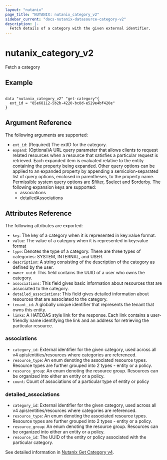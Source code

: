 ```yaml
---
layout: "nutanix"
page_title: "NUTANIX: nutanix_category_v2"
sidebar_current: "docs-nutanix-datasource-category-v2"
description: |-
  Fetch details of a category with the given external identifier.
---
```


# nutanix_category_v2
Fetch a category


## Example

```hcl

data "nutanix_category_v2" "get-category"{
  ext_id = "85e68112-5b2b-4220-bc8d-e529e4bf420e"
}

```


## Argument Reference

The following arguments are supported:

* `ext_id`: (Required) The extID for the category.
* `expand`: (Optional)A URL query parameter that allows clients to request related resources when a resource that satisfies a particular request is retrieved. Each expanded item is evaluated relative to the entity containing the property being expanded. Other query options can be applied to an expanded property by appending a semicolon-separated list of query options, enclosed in parentheses, to the property name. Permissible system query options are \$filter, \$select and \$orderby. The following expansion keys are supported:
  - associations
  - detailedAssociations

## Attributes Reference

The following attributes are exported:

* `key`: The key of a category when it is represented in key:value format.
* `value`: The value of a category when it is represented in key:value format
* `type`: Denotes the type of a category.
There are three types of categories: SYSTEM, INTERNAL, and USER.
* `description`: A string consisting of the description of the category as defined by the user.
* `owner_uuid`: This field contains the UUID of a user who owns the category.
* `associations`: This field gives basic information about resources that are associated to the category.
* `detailed_associations`: This field gives detailed information about resources that are associated to the category.
* `tenant_id`: A globally unique identifier that represents the tenant that owns this entity.
* `links`: A HATEOAS style link for the response. Each link contains a user-friendly name identifying the link and an address for retrieving the particular resource.


### associations
* `category_id`: External identifier for the given category, used across all v4 apis/entities/resources where categories are referenced.
* `resource_type`: An enum denoting the associated resource types. Resource types are further grouped into 2 types - entity or a policy.
* `resource_group`: An enum denoting the resource group.
Resources can be organized into either an entity or a policy.
* `count`: Count of associations of a particular type of entity or policy

### detailed_associations
* `category_id`: External identifier for the given category, used across all v4 apis/entities/resources where categories are referenced.
* `resource_type`: An enum denoting the associated resource types. Resource types are further grouped into 2 types - entity or a policy.
* `resource_group`: An enum denoting the resource group.
Resources can be organized into either an entity or a policy.
* `resource_id`: The UUID of the entity or policy associated with the particular category.


See detailed information in [Nutanix Get Category v4](https://developers.nutanix.com/api-reference?namespace=prism&version=v4.0#tag/Categories/operation/getCategoryById).

